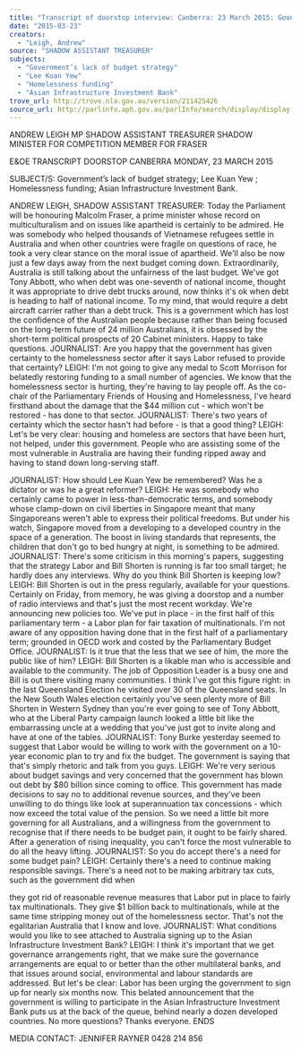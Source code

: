 ```yaml
---
title: "Transcript of doorstop interview: Canberra: 23 March 2015: Government’s lack of budget strategy; Lee Kuan Yew; Homelessness funding; Asian Infrastructure Investment Bank"
date: "2015-03-23"
creators:
  - "Leigh, Andrew"
source: "SHADOW ASSISTANT TREASURER"
subjects:
  - "Government’s lack of budget strategy"
  - "Lee Kuan Yew"
  - "Homelessness funding"
  - "Asian Infrastructure Investment Bank"
trove_url: http://trove.nla.gov.au/version/211425426
source_url: http://parlinfo.aph.gov.au/parlInfo/search/display/display.w3p;query=Id%3A%22media/pressrel/3731600%22
---
```


 

 ANDREW LEIGH MP  SHADOW ASSISTANT TREASURER  SHADOW MINISTER FOR COMPETITION  MEMBER FOR FRASER    

 E&OE TRANSCRIPT  DOORSTOP  CANBERRA  MONDAY, 23 MARCH 2015    

 SUBJECT/S: Government’s lack of budget strategy; Lee Kuan Yew ;  Homelessness funding; Asian Infrastructure Investment Bank.    

 ANDREW LEIGH, SHADOW ASSISTANT TREASURER: Today the Parliament  will be honouring Malcolm Fraser, a prime minister whose record on  multiculturalism and on issues like apartheid is certainly to be admired. He was  somebody who helped thousands of Vietnamese refugees settle in Australia and  when other countries were fragile on questions of race, he took a very clear  stance on the moral issue of apartheid. We'll also be now just a few days away  from the next budget coming down. Extraordinarily, Australia is still talking about  the unfairness of the last budget. We've got Tony Abbott, who when debt was  one-seventh of national income, thought it was appropriate to drive debt trucks  around, now thinks it's ok when debt is heading to half of national income. To  my mind, that would require a debt aircraft carrier rather than a debt truck. This  is a government which has lost the confidence of the Australian people because  rather than being focused on the long-term future of 24 million Australians, it is  obsessed by the short-term political prospects of 20 Cabinet ministers. Happy to  take questions.  JOURNALIST: Are you happy that the government has given certainty to the  homelessness sector after it says Labor refused to provide that certainty?  LEIGH: I'm not going to give any medal to Scott Morrison for belatedly restoring  funding to a small number of agencies. We know that the homelessness sector is  hurting, they're having to lay people off. As the co-chair of the Parliamentary  Friends of Housing and Homelessness, I've heard firsthand about the damage  that the $44 million cut - which won't be restored - has done to that sector.  JOURNALIST: There's two years of certainty which the sector hasn't had before  - is that a good thing?  LEIGH: Let's be very clear: housing and homeless are sectors that have been  hurt, not helped, under this government. People who are assisting some of the  most vulnerable in Australia are having their funding ripped away and having to  stand down long-serving staff. 

 JOURNALIST: How should Lee Kuan Yew be remembered? Was he a dictator or  was he a great reformer?  LEIGH: He was somebody who certainly came to power in less-than-democratic  terms, and somebody whose clamp-down on civil liberties in Singapore meant  that many Singaporeans weren't able to express their political freedoms. But  under his watch, Singapore moved from a developing to a developed country in  the space of a generation. The boost in living standards that represents, the  children that don't go to bed hungry at night, is something to be admired.  JOURNALIST: There's some criticism in this morning's papers, suggesting that  the strategy Labor and Bill Shorten is running is far too small target; he hardly  does any interviews. Why do you think Bill Shorten is keeping low?  LEIGH: Bill Shorten is out in the press regularly, available for your questions.  Certainly on Friday, from memory, he was giving a doorstop and a number of  radio interviews and that's just the most recent workday. We're announcing new  policies too. We've put in place - in the first half of this parliamentary term - a  Labor plan for fair taxation of multinationals. I'm not aware of any opposition  having done that in the first half of a parliamentary term; grounded in OECD  work and costed by the Parliamentary Budget Office.  JOURNALIST: Is it true that the less that we see of him, the more the public  like of him?  LEIGH: Bill Shorten is a likable man who is accessible and available to the  community. The job of Opposition Leader is a busy one and Bill is out there  visiting many communities. I think I've got this figure right: in the last  Queensland Election he visited over 30 of the Queensland seats. In the New  South Wales election certainly you've seen plenty more of Bill Shorten in Western  Sydney than you're ever going to see of Tony Abbott, who at the Liberal Party  campaign launch looked a little bit like the embarrassing uncle at a wedding that  you've just got to invite along and have at one of the tables.  JOURNALIST: Tony Burke yesterday seemed to suggest that Labor would be  willing to work with the government on a 10-year economic plan to try and fix  the budget. The government is saying that that's simply rhetoric and talk from  you guys.  LEIGH: We're very serious about budget savings and very concerned that the  government has blown out debt by $80 billion since coming to office. This  government has made decisions to say no to additional revenue sources, and  they've been unwilling to do things like look at superannuation tax concessions -  which now exceed the total value of the pension. So we need a little bit more  governing for all Australians, and a willingness from the government to recognise  that if there needs to be budget pain, it ought to be fairly shared. After a  generation of rising inequality, you can't force the most vulnerable to do all the  heavy lifting.  JOURNALIST: So you do accept there's a need for some budget pain?  LEIGH: Certainly there's a need to continue making responsible savings. There's  a need not to be making arbitrary tax cuts, such as the government did when 

 they got rid of reasonable revenue measures that Labor put in place to fairly tax  multinationals. They give $1 billion back to multinationals, while at the same time  stripping money out of the homelessness sector. That's not the egalitarian  Australia that I know and love.  JOURNALIST: What conditions would you like to see attached to Australia  signing up to the Asian Infrastructure Investment Bank?  LEIGH: I think it's important that we get governance arrangements right, that  we make sure the governance arrangements are equal to or better than the  other multilateral banks, and that issues around social, environmental and labour  standards are addressed. But let's be clear: Labor has been urging the  government to sign up for nearly six months now. This belated announcement  that the government is willing to participate in the Asian Infrastructure  Investment Bank puts us at the back of the queue, behind nearly a dozen  developed countries.   No more questions? Thanks everyone.  ENDS    

 MEDIA CONTACT: JENNIFER RAYNER 0428 214 856   

